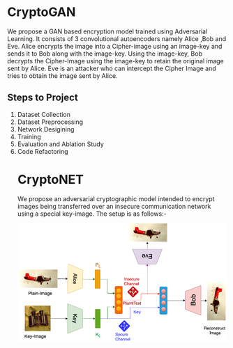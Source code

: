 # CryptoGAN
We propose a GAN based encryption model trained using Adversarial Learning. It consists of 3 convolutional autoencoders namely Alice ,Bob and Eve. Alice encrypts the image into a Cipher-image using an image-key and sends it to Bob along with the image-key. Using the image-key, Bob decrypts the Cipher-Image using the image-key to retain the original image sent by Alice. Eve is an attacker who can intercept the Cipher Image and tries to obtain the image sent by Alice.



## Steps to Project
<ol>
  <li> Dataset Collection</li>
  <li> Dataset Preprocessing </li>
  <li> Network Desigining </li>
  <li> Training </li>
  <li> Evaluation and Ablation Study </li>
  <li> Code Refactoring </li>

# CryptoNET
We propose an adversarial cryptographic model intended to encrypt images being transferred over an insecure communication network using a special key-image. The setup is as follows:- 

![Alt text](Images/CryptoNET.png?raw=true "Schematic of Model")
